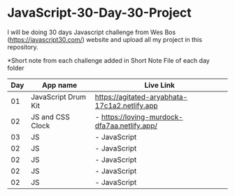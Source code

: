 # JavaScript-30-Day-30-Project
I will be doing 30 days Javascript challenge from Wes Bos (https://javascript30.com/) website and upload all my project in this repository.

*Short note from each challenge added in Short Note File of each day folder

Day | App name | Live Link
------------ | ------------- | -------------
01 | JavaScript Drum Kit | https://agitated-aryabhata-17c1a2.netlify.app
02 | JS and CSS Clock | - https://loving-murdock-dfa7aa.netlify.app/
03 | JS | - JavaScript
02 | JS | - JavaScript
02 | JS | - JavaScript
02 | JS | - JavaScript
02 | JS | - JavaScript
